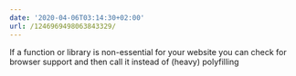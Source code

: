 ```yaml
---
date: '2020-04-06T03:14:30+02:00'
url: /1246969498063843329/
---
```

If a function or library is non-essential for your website you can check for browser support and then call it instead of (heavy) polyfilling

